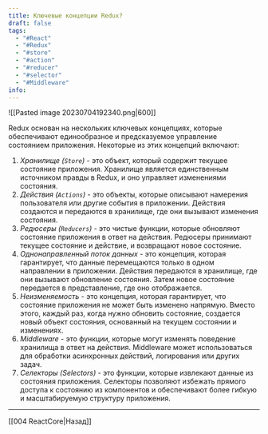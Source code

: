 ```yaml
---
title: Ключевые концепции Redux?
draft: false
tags:
  - "#React"
  - "#Redux"
  - "#store"
  - "#action"
  - "#reducer"
  - "#selector"
  - "#Middleware"
info:
---
```

![[Pasted image 20230704192340.png|600]]

Redux основан на нескольких ключевых концепциях, которые обеспечивают единообразное и предсказуемое управление состоянием приложения. Некоторые из этих концепций включают:

1. _Хранилище (`Store`)_ - это объект, который содержит текущее состояние приложения. Хранилище является единственным источником правды в Redux, и оно управляет изменениями состояния.
2. _Действия (`Actions`)_ - это объекты, которые описывают намерения пользователя или другие события в приложении. Действия создаются и передаются в хранилище, где они вызывают изменения состояния.
3. _Редюсеры (`Reducers`)_ - это чистые функции, которые обновляют состояние приложения в ответ на действия. Редюсеры принимают текущее состояние и действие, и возвращают новое состояние.
4. _Однонаправленный поток данных_ - это концепция, которая гарантирует, что данные перемещаются только в одном направлении в приложении. Действия передаются в хранилище, где они вызывают обновление состояния. Затем новое состояние передается в представление, где оно отображается.
5. _Неизменяемость_ - это концепция, которая гарантирует, что состояние приложения не может быть изменено напрямую. Вместо этого, каждый раз, когда нужно обновить состояние, создается новый объект состояния, основанный на текущем состоянии и изменениях.
6. _Middleware_ - это функции, которые могут изменять поведение хранилища в ответ на действия. Middleware может использоваться для обработки асинхронных действий, логирования или других задач.
7. _Селекторы (Selectors)_ - это функции, которые извлекают данные из состояния приложения. Селекторы позволяют избежать прямого доступа к состоянию из компонентов и обеспечивают более гибкую и масштабируемую структуру приложения.

---

[[004 ReactCore|Назад]]